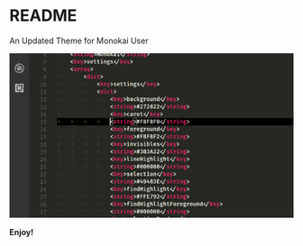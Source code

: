 # README
An Updated Theme for Monokai User

![](https://raw.githubusercontent.com/foxtrot9/monokaiPolishedVSCode/master/images/Monokoi-Polished.png)

**Enjoy!**
